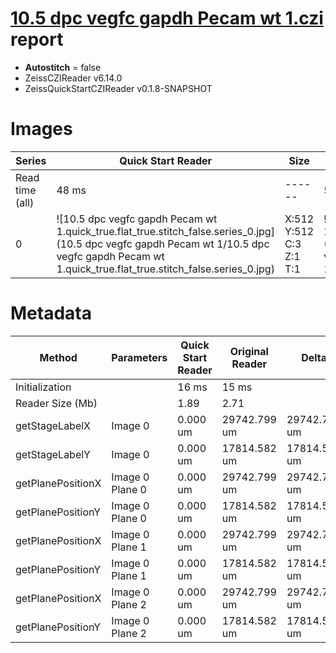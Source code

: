 # [10.5 dpc vegfc gapdh Pecam wt 1.czi](https://zenodo.org/record/7430767/files/10.5%20dpc%20vegfc%20gapdh%20Pecam%20wt%201.czi) report
 - **Autostitch** = false
 - ZeissCZIReader v6.14.0
 - ZeissQuickStartCZIReader v0.1.8-SNAPSHOT

# Images 

| Series            | Quick Start Reader | Size | Original Reader | Size | #Diffs |
|-------------------|--------------------|------|-----------------|------|--------|
| Read time (all)   |48 ms|------|58 ms|------|--------|
|0|![10.5 dpc vegfc gapdh Pecam wt 1.quick_true.flat_true.stitch_false.series_0.jpg](10.5 dpc vegfc gapdh Pecam wt 1/10.5 dpc vegfc gapdh Pecam wt 1.quick_true.flat_true.stitch_false.series_0.jpg)|X:512<br>Y:512<br>C:3<br>Z:1<br>T:1|![10.5 dpc vegfc gapdh Pecam wt 1.quick_false.flat_true.stitch_false.series_0.jpg](10.5 dpc vegfc gapdh Pecam wt 1/10.5 dpc vegfc gapdh Pecam wt 1.quick_false.flat_true.stitch_false.series_0.jpg)|X:512<br>Y:512<br>C:3<br>Z:1<br>T:1|0|

# Metadata

|  Method            | Parameters       | Quick Start Reader | Original Reader | Delta  |
| -------------------|------------------|--------------------|-----------------|------- |
| Initialization     |                  |16 ms|15 ms|        |
| Reader Size (Mb)     |                  |1.89|2.71|        |
| getStageLabelX| Image 0 | 0.000 um | 29742.799 um | 29742.799 um |
| getStageLabelY| Image 0 | 0.000 um | 17814.582 um | 17814.582 um |
| getPlanePositionX| Image 0 Plane 0 | 0.000 um | 29742.799 um | 29742.799 um |
| getPlanePositionY| Image 0 Plane 0 | 0.000 um | 17814.582 um | 17814.582 um |
| getPlanePositionX| Image 0 Plane 1 | 0.000 um | 29742.799 um | 29742.799 um |
| getPlanePositionY| Image 0 Plane 1 | 0.000 um | 17814.582 um | 17814.582 um |
| getPlanePositionX| Image 0 Plane 2 | 0.000 um | 29742.799 um | 29742.799 um |
| getPlanePositionY| Image 0 Plane 2 | 0.000 um | 17814.582 um | 17814.582 um |
